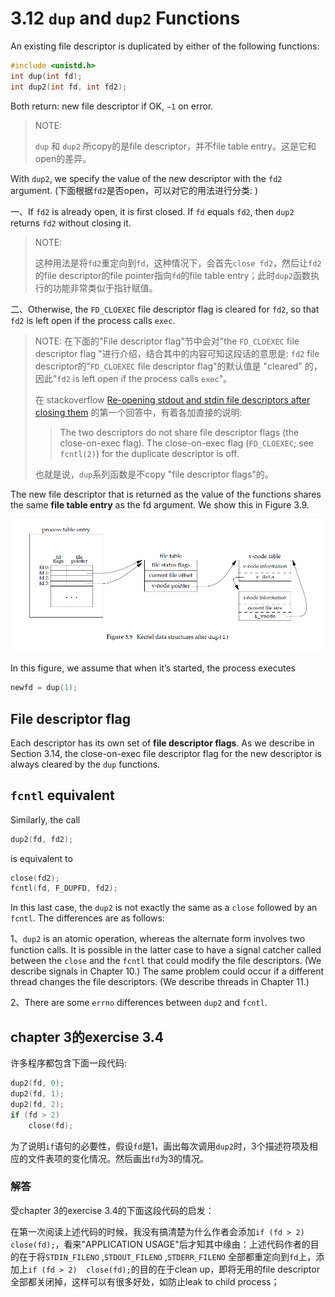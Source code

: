 # 3.12 `dup` and `dup2` Functions

An existing file descriptor is duplicated by either of the following functions:

```C++
#include <unistd.h>
int dup(int fd);
int dup2(int fd, int fd2);
```

Both return: new file descriptor if OK, `−1` on error.

> NOTE: 
>
> `dup` 和 `dup2` 所copy的是file descriptor，并不file table entry。这是它和open的差异。

With `dup2`, we specify the value of the new descriptor with the `fd2` argument. (下面根据`fd2`是否open，可以对它的用法进行分类: )

一、If `fd2` is already open, it is first closed. If `fd` equals `fd2`, then `dup2` returns `fd2` without closing it. 

> NOTE: 
>
> 这种用法是将`fd2`重定向到`fd`，这种情况下，会首先`close fd2`，然后让`fd2`的file descriptor的file pointer指向`fd`的file table entry；此时`dup2`函数执行的功能非常类似于指针赋值。

二、Otherwise, the `FD_CLOEXEC` file descriptor flag is cleared for `fd2`, so that `fd2` is left open if the process calls `exec`.

> NOTE: 在下面的"File descriptor flag"节中会对"the `FD_CLOEXEC` file descriptor flag "进行介绍，结合其中的内容可知这段话的意思是:  `fd2` file descriptor的"`FD_CLOEXEC` file descriptor flag"的默认值是 "cleared" 的，因此"`fd2` is left open if the process calls `exec`"。
>
> 在 stackoverflow [Re-opening stdout and stdin file descriptors after closing them](https://stackoverflow.com/questions/9084099/re-opening-stdout-and-stdin-file-descriptors-after-closing-them) 的第一个回答中，有着各加直接的说明:
>
> > The two descriptors do not share file descriptor flags (the close-on-exec flag). The close-on-exec flag (`FD_CLOEXEC`; see `fcntl(2)`) for the duplicate descriptor is off.
>
> 也就是说，`dup`系列函数是不copy "file descriptor flags"的。

The new file descriptor that is returned as the value of the functions shares the same **file table entry** as the fd argument. We show this in Figure 3.9.

![](./APUE-3.12-Figure-3.9-Kernel-data-structures-after-dup(1).png)

In this figure, we assume that when it’s started, the process executes

```c
newfd = dup(1);
```



## File descriptor flag

Each descriptor has its own set of **file descriptor flags**. As we describe in Section 3.14, the close-on-exec file descriptor flag for the new descriptor is always cleared by the `dup` functions.



## `fcntl` equivalent

Similarly, the call

```C++
dup2(fd, fd2);
```

is equivalent to

```C++
close(fd2);
fcntl(fd, F_DUPFD, fd2);
```

In this last case, the `dup2` is not exactly the same as a `close` followed by an `fcntl`. The differences are as follows:

1、`dup2` is an atomic operation, whereas the alternate form involves two function calls. It is possible in the latter case to have a signal catcher called between the `close` and the `fcntl` that could modify the file descriptors. (We describe signals in Chapter 10.) The same problem could occur if a different thread changes the file descriptors. (We describe threads in Chapter 11.)

2、There are some `errno` differences between `dup2` and `fcntl`.



## chapter 3的exercise 3.4

许多程序都包含下面一段代码:

```c
dup2(fd, 0);
dup2(fd, 1);
dup2(fd, 2);
if (fd > 2)
	close(fd);
```

为了说明`if`语句的必要性，假设`fd`是1，画出每次调用`dup2`时，3个描述符项及相应的文件表项的变化情况。然后画出`fd`为3的情况。

### 解答



受chapter 3的exercise 3.4的下面这段代码的启发：



在第一次阅读上述代码的时候，我没有搞清楚为什么作者会添加`if (fd > 2)	close(fd);`，看来"APPLICATION USAGE"后才知其中缘由：上述代码作者的目的在于将`STDIN_FILENO` ,`STDOUT_FILENO` ,`STDERR_FILENO` 全部都重定向到`fd`上，添加上`if (fd > 2)	close(fd);`的目的在于clean up，即将无用的file descriptor全部都关闭掉，这样可以有很多好处，如防止leak to child process；



